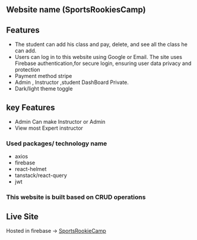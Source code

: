 

## Website name (SportsRookiesCamp)

## Features



  - The student can add his class and  pay, delete, and see all the class he can add.
  - Users can log in to this website using Google or Email. The site uses Firebase authentication,for secure login, ensuring user data privacy and protection 
  - Payment method stripe 
  - Admin , Instructor ,student DashBoard Private.
  - Dark/light theme toggle
  

## key Features

- Admin Can make Instructor or Admin
- View most Expert instructor

### Used packages/ technology name
- axios
- firebase
- react-helmet
- tanstack/react-query
- jwt

### This website is built based on CRUD operations

## Live Site

Hosted in firebase -> [SportsRookieCamp](https://summer-camp-84508.web.app/)
